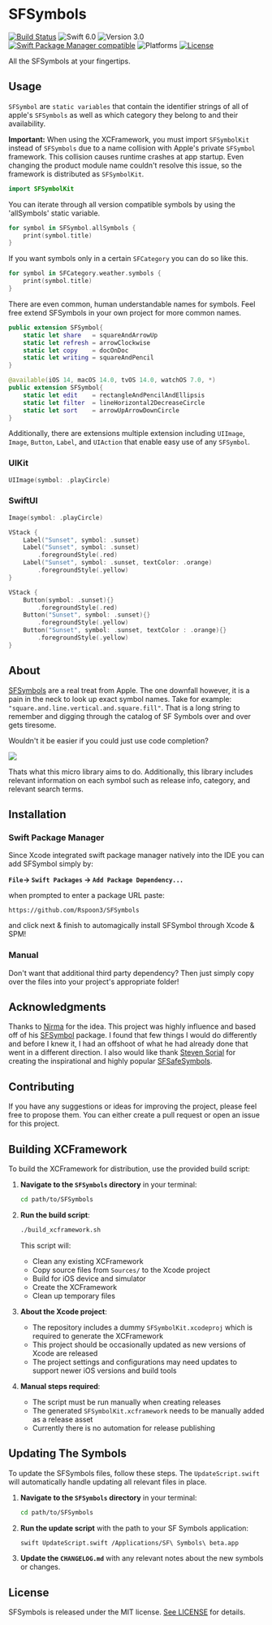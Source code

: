 # SFSymbols
[![Build Status](https://travis-ci.org/Nirma/SFSymbol.svg?branch=master)](https://travis-ci.org/Nirma/SFSymbol)
![Swift 6.0](https://img.shields.io/badge/Swift-6.0-orange.svg)
![Version 3.0](https://img.shields.io/badge/version-3.0-blue.svg)
[![Swift Package Manager compatible](https://img.shields.io/badge/Swift%20Package%20Manager-compatible-purple.svg)](https://github.com/apple/swift-package-manager)
![Platforms](https://img.shields.io/badge/Platforms-iOS%20|iPadOS%20|%20tvOS%20|%20watchOS%20|%20macOS-FF69B4.svg)
[![License](http://img.shields.io/:license-mit-blue.svg)](http://doge.mit-license.org)

All the SFSymbols at your fingertips.

## Usage 
`SFSymbol` are `static variables` that contain the identifier strings of all of apple's `SFSymbols` as well as which category they belong to and their availability.

**Important:** When using the XCFramework, you must import `SFSymbolKit` instead of `SFSymbols` due to a name collision with Apple's private `SFSymbol` framework. This collision causes runtime crashes at app startup. Even changing the product module name couldn't resolve this issue, so the framework is distributed as `SFSymbolKit`.

```swift
import SFSymbolKit
```

You can iterate through all version compatible symbols by using the 'allSymbols' static variable.

```swift
for symbol in SFSymbol.allSymbols {
	print(symbol.title)
}
```


If you want symbols only in a certain `SFCategory` you can do so like this.

```swift
for symbol in SFCategory.weather.symbols {
	print(symbol.title)
}
```


There are even common, human understandable names for symbols. Feel free extend SFSymbols in your own project for more common names.

```swift
public extension SFSymbol{
    static let share   = squareAndArrowUp
    static let refresh = arrowClockwise
    static let copy    = docOnDoc
    static let writing = squareAndPencil
}

@available(iOS 14, macOS 14.0, tvOS 14.0, watchOS 7.0, *)
public extension SFSymbol{
    static let edit    = rectangleAndPencilAndEllipsis
    static let filter  = lineHorizontal2DecreaseCircle
    static let sort    = arrowUpArrowDownCircle
}
```

Additionally, there are extensions multiple extension including `UIImage`, `Image`, `Button`, `Label`, and `UIAction` that enable easy use of any `SFSymbol`.


### UIKit

```swift
UIImage(symbol: .playCircle)
```


### SwiftUI

```swift
Image(symbol: .playCircle)
```


```swift
VStack {
    Label("Sunset", symbol: .sunset)
    Label("Sunset", symbol: .sunset)
        .foregroundStyle(.red)
    Label("Sunset", symbol: .sunset, textColor: .orange)
        .foregroundStyle(.yellow)
}
```


```swift
VStack {
    Button(symbol: .sunset){}
        .foregroundStyle(.red)
    Button("Sunset", symbol: .sunset){}
        .foregroundStyle(.yellow)
    Button("Sunset", symbol: .sunset, textColor : .orange){}
        .foregroundStyle(.yellow)
}
```
                    
## About 
[SFSymbols](https://developer.apple.com/sf-symbols/) are a real treat from Apple. The one downfall however, it is a pain in the neck to look up exact symbol names. Take for example: `"square.and.line.vertical.and.square.fill"`. That is a long string to remember and digging through the catalog of SF Symbols over and over gets tiresome.

Wouldn't it be easier if you could just use code completion?

![](https://media.giphy.com/media/jQ7lTLsv2poo2qLkUA/giphy.gif)

Thats what this micro library aims to do. Additionally, this library includes relevant information on each symbol such as  release info, category, and relevant search terms.

## Installation

### Swift Package Manager
Since Xcode integrated swift package manager natively into the IDE you can add SFSymbol simply by:

**`File`-> `Swift Packages` -> `Add Package Dependency...`**

when prompted to enter a package URL paste: 

`https://github.com/Rspoon3/SFSymbols` 


and click next & finish to automagically install SFSymbol through Xcode & SPM!

### Manual 
Don't want that additional third party dependency? Then just simply copy over the files into your project's appropriate folder!

## Acknowledgments

Thanks to [Nirma](https://github.com/Nirma) for the idea. This project was highly influence and based off of his [SFSymbol](https://github.com/Nirma/SFSymbol) package. I found that few things I would do differently and before I knew it, I had an offshoot of what he had already done that went in a different direction. I also would like thank [Steven Sorial](https://github.com/StevenSorial) for creating the inspirational and highly popular [SFSafeSymbols](https://github.com/SFSafeSymbols/SFSafeSymbols).

## Contributing

If you have any suggestions or ideas for improving the project, please feel free to propose them. You can either create a pull request or open an issue for this project.

## Building XCFramework

To build the XCFramework for distribution, use the provided build script:

1. **Navigate to the `SFSymbols` directory** in your terminal:

    ```bash
    cd path/to/SFSymbols
    ```

2. **Run the build script**:

    ```bash
    ./build_xcframework.sh
    ```

    This script will:
    - Clean any existing XCFramework
    - Copy source files from `Sources/` to the Xcode project
    - Build for iOS device and simulator
    - Create the XCFramework
    - Clean up temporary files

3. **About the Xcode project**:
    - The repository includes a dummy `SFSymbolKit.xcodeproj` which is required to generate the XCFramework
    - This project should be occasionally updated as new versions of Xcode are released
    - The project settings and configurations may need updates to support newer iOS versions and build tools

4. **Manual steps required**:
    - The script must be run manually when creating releases
    - The generated `SFSymbolKit.xcframework` needs to be manually added as a release asset
    - Currently there is no automation for release publishing

## Updating The Symbols

To update the SFSymbols files, follow these steps. The `UpdateScript.swift` will automatically handle updating all relevant files in place.

1. **Navigate to the `SFSymbols` directory** in your terminal:

    ```bash
    cd path/to/SFSymbols
    ```

2. **Run the update script** with the path to your SF Symbols application:

    ```bash
    swift UpdateScript.swift /Applications/SF\ Symbols\ beta.app
    ```

3. **Update the `CHANGELOG.md`** with any relevant notes about the new symbols or changes.

## License

SFSymbols is released under the MIT license. [See LICENSE](https://github.com/Rspoon3/SFSymbols/blob/main/LICENSE) for details.
